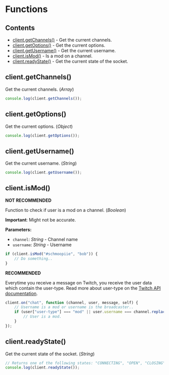 # Functions

## Contents

- [client.getChannels()](./Functions.md#clientgetchannels) - Get the current channels.
- [client.getOptions()](./Functions.md#clientgetoptions) - Get the current options.
- [client.getUsername()](./Functions.md#clientgetusername) - Get the current username.
- [client.isMod()](./Functions.md#clientismod) - Is a mod on a channel.
- [client.readyState()](./Functions.md#clientreadystate) - Get the current state of the socket.

## client.getChannels()

Get the current channels. (_Array_)

~~~ javascript
console.log(client.getChannels());
~~~

## client.getOptions()

Get the current options. (_Object_)

~~~ javascript
console.log(client.getOptions());
~~~

## client.getUsername()

Get the current username. (_String_)

~~~ javascript
console.log(client.getUsername());
~~~

## client.isMod()

**NOT RECOMMENDED**

Function to check if user is a mod on a channel. (_Boolean_)

**Important**: Might not be accurate.

**Parameters:**

- ``channel``: _String_ - Channel name
- ``username``: _String_ - Username

~~~ javascript
if (client.isMod("#schmoopiie", "bob")) {
    // Do something..
}
~~~

**RECOMMENDED**

Everytime you receive a message on Twitch, you receive the user data which contain the user-type.
Read more about user-type on the [Twitch API documentation](https://github.com/justintv/Twitch-API/blob/master/IRC.md#privmsg).

~~~ javascript
client.on("chat", function (channel, user, message, self) {
    // Username is a mod or username is the broadcaster..
    if (user["user-type"] === "mod" || user.username === channel.replace("#", "")) {
        // User is a mod.
    }
});
~~~

## client.readyState()

Get the current state of the socket. (_String_)

~~~ javascript
// Returns one of the following states: "CONNECTING", "OPEN", "CLOSING" or "CLOSED".
console.log(client.readyState());
~~~
